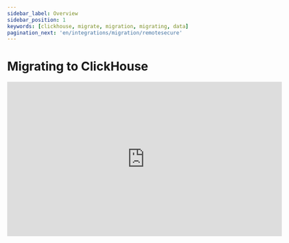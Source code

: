 ```yaml
---
sidebar_label: Overview
sidebar_position: 1
keywords: [clickhouse, migrate, migration, migrating, data]
pagination_next: 'en/integrations/migration/remotesecure'
---
```


# Migrating to ClickHouse

<div class='vimeo-container'>
  <iframe src="https://player.vimeo.com/video/751409158?h=54cfbce3b9"
    width="640"
    height="360"
    frameborder="0"
    allow="autoplay;
    fullscreen;
    picture-in-picture"
    allowfullscreen>
  </iframe>
</div>



<br/>



